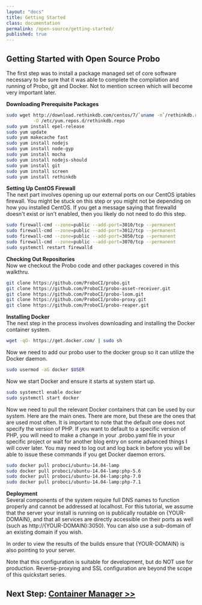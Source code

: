 ```yaml
---
layout: "docs"
title: Getting Started
class: documentation
permalink: /open-source/getting-started/
published: true
---
```


## Getting Started with Open Source Probo
The first step was to install a package managed set of core software  necessary to be sure that it  was able to complete the compilation and running of Probo, git and Docker. Not to mention screen which will become very important later.  
  
**Downloading Prerequisite Packages**  
```bash
sudo wget http://download.rethinkdb.com/centos/7/`uname -m`/rethinkdb.repo \
          -O /etc/yum.repos.d/rethinkdb.repo
sudo yum install epel-release
sudo yum update
sudo yum makecache fast
sudo yum install nodejs
sudo yum install node-gyp
sudo yum install mocha
sudo yum install nodejs-should
sudo yum install git
sudo yum install screen
sudo yum install rethinkdb
```  
  
**Setting Up CentOS Firewall**  
The next part involves opening up our external ports on our CentOS iptables firewall. You might be stuck on this step or you might not be depending on how you installed CentOS. If you get a message saying that firewalld doesn't exist or isn't enabled, then you likely do not need to do this step.  
  
```bash
sudo firewall-cmd --zone=public --add-port=3010/tcp --permanent
sudo firewall-cmd --zone=public --add-port=3012/tcp --permanent
sudo firewall-cmd --zone=public --add-port=3050/tcp --permanent
sudo firewall-cmd --zone=public --add-port=3070/tcp --permanent
sudo systemctl restart firewalld
```  
  
**Checking Out Repositories**  
Now we checkout the Probo code and other packages covered in this walkthru. 
  
```bash
git clone https://github.com/ProboCI/probo.git
git clone https://github.com/ProboCI/probo-asset-receiver.git
git clone https://github.com/ProboCI/probo-loom.git
git clone https://github.com/ProboCI/probo-proxy.git
git clone https://github.com/ProboCI/probo-reaper.git
```  
  
**Installing Docker**  
The next step in the process involves downloading and installing the Docker container system.
  
```bash
wget -qO- https://get.docker.com/ | sudo sh
```

Now we need to add our probo user to the docker group so it can utilize the Docker daemon.

```bash
sudo usermod -aG docker $USER
```  
  
Now we start Docker and ensure it starts at system start up.
  
```bash
sudo systemctl enable docker
sudo systemctl start docker
```  
  
Now we need to pull the relevant Docker containers that can be used by our system. Here are the main ones. There are more, but these are the ones that are used most often. It is important to note that the default one does not specify the version of PHP. If you want to default to a specific version of PHP, you will need to make a change in your .probo.yaml file in your specific project or wait for another blog entry on some advanced things I will cover later. You may need to log out and log back in before you will be able to issue these commands if you get Docker daemon errors.
  
```bash
sudo docker pull proboci/ubuntu-14.04-lamp
sudo docker pull proboci/ubuntu-14.04-lamp:php-5.6
sudo docker pull proboci/ubuntu-14.04-lamp:php-7.0
sudo docker pull proboci/ubuntu-14.04-lamp:php-7.1
```
  
**Deployment**  
Several components of the system require full DNS names to function properly and cannot be addressed at localhost. For this tutorial, we assume that the server your install is running on is publically routable on {YOUR-DOMAIN}, and that all services are directly accessible on their ports as well (such as http://{YOUR-DOMAIN}:3050). You can also use a sub-domain of an existing domain if you wish.
  
In order to view the results of the builds ensure that {YOUR-DOMAIN} is also pointing to your server.
  
Note that this configuration is suitable for development, but do NOT use for production. Reverse-proxying and SSL configuration are beyond the scope of this quickstart series.

## Next Step: [Container Manager >>](/open-source/container-manager/)